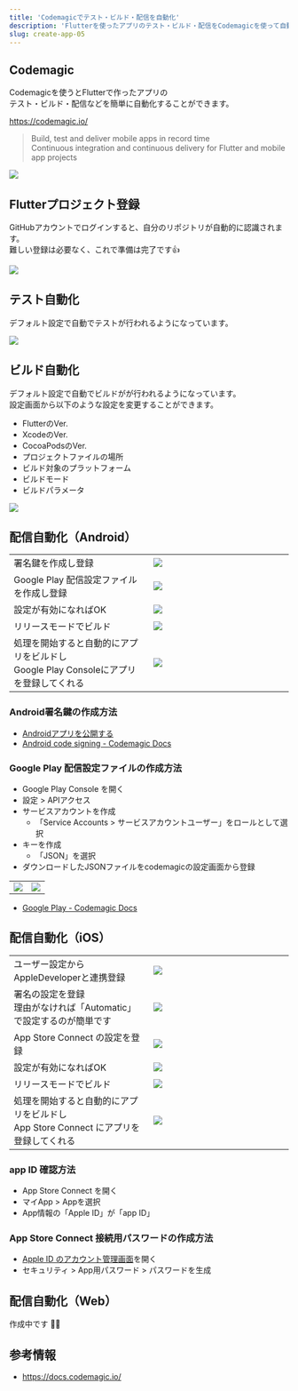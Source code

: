 ```yaml
---
title: 'Codemagicでテスト・ビルド・配信を自動化'
description: 'Flutterを使ったアプリのテスト・ビルド・配信をCodemagicを使って自動化する方法を紹介'
slug: create-app-05
---
```


## Codemagic

Codemagicを使うとFlutterで作ったアプリの  
テスト・ビルド・配信などを簡単に自動化することができます。

https://codemagic.io/

> Build, test and deliver mobile apps in record time  
> Continuous integration and continuous delivery for Flutter and mobile app projects

![](/images/create-app/codemagic/codemagic-screen-image.png)


## Flutterプロジェクト登録

GitHubアカウントでログインすると、自分のリポジトリが自動的に認識されます。  
難しい登録は必要なく、これで準備は完了です👍

![](/images/create-app/codemagic/codemagic-register-1.png)


## テスト自動化

デフォルト設定で自動でテストが行われるようになっています。

![](/images/create-app/codemagic/codemagic-test-1.png)


## ビルド自動化

デフォルト設定で自動でビルドがが行われるようになっています。  
設定画面から以下のような設定を変更することができます。

- FlutterのVer.
- XcodeのVer.
- CocoaPodsのVer.
- プロジェクトファイルの場所
- ビルド対象のプラットフォーム
- ビルドモード
- ビルドパラメータ

![](/images/create-app/codemagic/codemagic-build-1.png)


## 配信自動化（Android）

<table>
    <tbody>
        <tr>
            <td width="50%">
                署名鍵を作成し登録
            </td>
            <td width="50%">
                <img src="/images/create-app/codemagic/codemagic-android-2.png" />
            </td>
        </tr>
        <tr>
            <td width="50%">
                Google Play 配信設定ファイルを作成し登録
            </td>
            <td width="50%">
                <img src="/images/create-app/codemagic/codemagic-android-3.png" />
            </td>
        </tr>
        <tr>
            <td width="50%">設定が有効になればOK</td>
            <td width="50%">
                <img src="/images/create-app/codemagic/codemagic-android-4.png" />
            </td>
        </tr>
        <tr>
            <td width="50%">リリースモードでビルド</td>
            <td width="50%">
                <img src="/images/create-app/codemagic/codemagic-android-1.png" />
            </td>
        </tr>
        <tr>
            <td width="50%">
                処理を開始すると自動的にアプリをビルドし<br/>
                Google Play Consoleにアプリを登録してくれる
            </td>
            <td width="50%">
                <img src="/images/create-app/codemagic/codemagic-android-5.png" />
            </td>
        </tr>
    </tbody>
</table>

### Android署名鍵の作成方法

- [Androidアプリを公開する](/create-app/publish-android)
- [Android code signing - Codemagic Docs](https://docs.codemagic.io/code-signing/android-code-signing/)

### Google Play 配信設定ファイルの作成方法

- Google Play Console を開く
- 設定 > APIアクセス
- サービスアカウントを作成
    - 「Service Accounts > サービスアカウントユーザー」をロールとして選択
- キーを作成
    - 「JSON」を選択
- ダウンロードしたJSONファイルをcodemagicの設定画面から登録

<table>
    <tbody>
        <tr>
            <td width="50%">
                <img src="/images/create-app/codemagic/codemagic-google-play-1.png" />
            </td>
            <td width="50%">
                <img src="/images/create-app/codemagic/codemagic-google-play-5.png" />
            </td>
        </tr>
    </tbody>
</table>

- [Google Play - Codemagic Docs](https://docs.codemagic.io/publishing/publishing-to-google-play/)


## 配信自動化（iOS）

<table>
    <tbody>
        <tr>
            <td width="50%">
                ユーザー設定からAppleDeveloperと連携登録
            </td>
            <td width="50%">
                <img src="/images/create-app/codemagic/codemagic-app-store-1.png" />
            </td>
        </tr>
        <tr>
            <td width="50%">
                署名の設定を登録<br/>
                理由がなければ「Automatic」で設定するのが簡単です
            </td>
            <td width="50%">
                <img src="/images/create-app/codemagic/codemagic-app-store-2.png" />
            </td>
        </tr>
        <tr>
            <td width="50%">
                App Store Connect の設定を登録
            </td>
            <td width="50%">
                <img src="/images/create-app/codemagic/codemagic-app-store-3.png" />
            </td>
        </tr>
        <tr>
            <td width="50%">設定が有効になればOK</td>
            <td width="50%">
                <img src="/images/create-app/codemagic/codemagic-app-store-4.png" />
            </td>
        </tr>
        <tr>
            <td width="50%">リリースモードでビルド</td>
            <td width="50%">
                <img src="/images/create-app/codemagic/codemagic-app-store-5.png" />
            </td>
        </tr>
        <tr>
            <td width="50%">
                処理を開始すると自動的にアプリをビルドし<br/>
                App Store Connect にアプリを登録してくれる
            </td>
            <td width="50%">
                <img src="/images/create-app/codemagic/codemagic-app-store-6.png" />
            </td>
        </tr>
    </tbody>
</table>

### app ID 確認方法

- App Store Connect を開く
- マイApp > Appを選択
- App情報の「Apple ID」が「app ID」

### App Store Connect 接続用パスワードの作成方法

- [Apple ID のアカウント管理画面](https://appleid.apple.com/account/manage)を開く
- セキュリティ > App用パスワード > パスワードを生成

## 配信自動化（Web）

作成中です 🙇‍♂️

## 参考情報

- https://docs.codemagic.io/